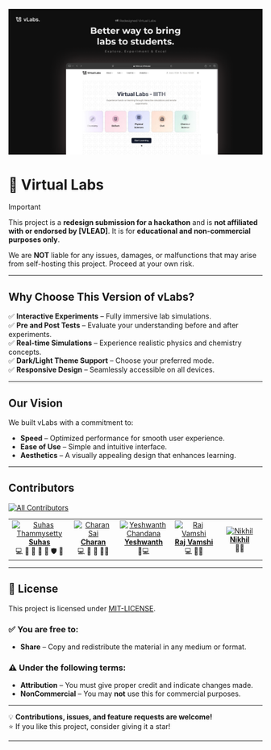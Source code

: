 ![Virtual Labs](client/src/assets/Intro.png)

# 🚀 Virtual Labs  
> [!IMPORTANT]  
> This project is a **redesign submission for a hackathon** and is **not affiliated with or endorsed by [VLEAD]**. It is for **educational and non-commercial purposes only**.
> 
> We are **NOT** liable for any issues, damages, or malfunctions that may arise from self-hosting this project. Proceed at your own risk.

---

## **Why Choose This Version of vLabs?**  

✅ **Interactive Experiments** – Fully immersive lab simulations.  
✅ **Pre and Post Tests** – Evaluate your understanding before and after experiments.  
✅ **Real-time Simulations** – Experience realistic physics and chemistry concepts.  
✅ **Dark/Light Theme Support** – Choose your preferred mode.  
✅ **Responsive Design** – Seamlessly accessible on all devices.  

---

## **Our Vision**  
We built vLabs with a commitment to:  
- **Speed** – Optimized performance for smooth user experience.  
- **Ease of Use** – Simple and intuitive interface.  
- **Aesthetics** – A visually appealing design that enhances learning.  

---

## **Contributors**  

[![All Contributors](https://img.shields.io/github/all-contributors/heysuhas/VirtualLabsRedesign?color=7835ff&style=for-the-badge)](#contributors)  

<table>
  <tbody>
    <tr>
      <td align="center" width="14.28%"><a href="http://suhas-resume.vercel.app"><img src="https://avatars.githubusercontent.com/u/116619954?v=4" width="100px;" alt="Suhas Thammysetty"/><br /><b>Suhas</b></a><br />
        💻 🎨 🐛  🚧 📆 🛡️ 🔧
      </td>
      <td align="center" width="14.28%"><a href="https://github.com/tCharan369"><img src="https://avatars.githubusercontent.com/u/173562397?v=4" width="100px;" alt="Charan Sai"/><br /><b>Charan</b></a><br />
        💻 🐛 🚧 👀🔧
      </td>
      <td align="center" width="14.28%"><a href="https://github.com/heyyesh"><img src="https://instagram.fmaa11-1.fna.fbcdn.net/v/t51.2885-19/482991400_646311235019147_8983410199144647674_n.jpg?_nc_ht=instagram.fmaa11-1.fna.fbcdn.net&_nc_cat=111&_nc_oc=Q6cZ2AGN6Qi_u5iOtqJwrjwvHuCC9i1Afzq2J2NESFJOJ4SWbxtT-rz63MklFfX1HIkJjaM&_nc_ohc=u3oiZNO5dpAQ7kNvgGOdL4i&_nc_gid=f711c33e179e4e15bfc0aeb148c1f326&edm=AP4sbd4BAAAA&ccb=7-5&oh=00_AYH3UMG5f7mbiZVqDajcdiPcVZXePHjdYn17hDJyKY32BA&oe=67D8E341&_nc_sid=7a9f4b" width="100px;" alt="Yeshwanth Chandana"/><br /><b>Yeshwanth</b></a><br />
        🐛💻
      </td>
      <td align="center" width="14.28%"><a href="https://github.com/RajVamshi05"><img src="https://instagram.fmaa11-1.fna.fbcdn.net/v/t51.2885-19/276978008_1104717410375195_882752594060129657_n.jpg?_nc_ht=instagram.fmaa11-1.fna.fbcdn.net&_nc_cat=111&_nc_oc=Q6cZ2AGLMnpwP8auWs6FX6swFDPdqPDcdBGHWnhIdi20VYITp3gFbMgdDPbjhN9ylT0EPyM&_nc_ohc=FaQsAwPcejAQ7kNvgEnTOHk&_nc_gid=388b776e924149f08bbe8e07f2f4f3e3&edm=ALGbJPMBAAAA&ccb=7-5&oh=00_AYFsBWyMb7pm1Ju_EgrypkCbZZbBUFH10pC1r8YegvtXpQ&oe=67D8E340&_nc_sid=7d3ac5" width="100px;" alt="Raj Vamshi"/><br /><b>Raj Vamshi</b></a><br />
        💻 🐛👀
      </td>
      <td align="center" width="14.28%"><a href="https://github.com/Nikhilhero13"><img src="https://i.pinimg.com/564x/a9/5b/0a/a95b0ae63a813759e1cc82a90b4a25ec.jpg" width="100px;" alt="Nikhil"/><br /><b>Nikhil</b></a><br />
        🔣👀
      </td>
    </tr>
  </tbody>
</table>

---

## 📜 License  

This project is licensed under [MIT-LICENSE](https://opensource.org/license/mit).  

### ✅ **You are free to:**  
- **Share** – Copy and redistribute the material in any medium or format.  

### ⚠️ **Under the following terms:**  
- **Attribution** – You must give proper credit and indicate changes made.  
- **NonCommercial** – You may **not** use this for commercial purposes.

---

💡 **Contributions, issues, and feature requests are welcome!**  
⭐ If you like this project, consider giving it a star!  

---
